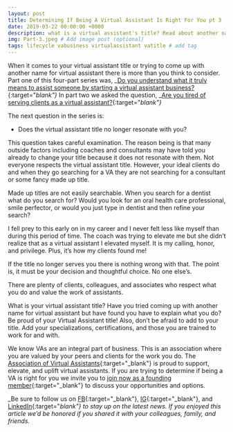 ```yaml
---
layout: post
title: Determining If Being A Virtual Assistant Is Right For You pt 3
date: 2019-03-22 00:00:00 +0000
description: what is a virtual assistant's title? Read about another name for a virtual assistant  # Add post description (optional)
img: Part-3.jpeg # Add image post (optional)
tags: lifecycle vabusiness virtualassistant vatitle # add tag
---
```


When it comes to your virtual assistant title or trying to come up with another name for virtual assistant there is more than you think to consider. Part one of this four-part series was, _[Do you understand what it truly means to assist someone by starting a virtual assistant business?](https://associationofvas.com/blog/determining-if-being-a-virtual-assistant-is-right-for-you-pt-1){:target="_blank"}_ In part two we asked the question, _[Are you tired of serving clients as a virtual assistant?](https://associationofvas.com/blog/determining-if-being-a-virtual-assistant-is-right-for-you-pt-2){:target="_blank"}_

The next question in the series is:

- Does the virtual assistant title no longer resonate with you?

This question takes careful examination. The reason being is that many outside factors including coaches and consultants may have told you already to change your title because it does not resonate with them. Not everyone respects the virtual assistant title. However, your ideal clients do and when they go searching for a VA they are not searching for a consultant or some fancy made up title.

Made up titles are not easily searchable. When you search for a dentist what do you search for? Would you look for an oral health care professional, smile perfector, or would you just type in dentist and then refine your search?

I fell prey to this early on in my career and I never felt less like myself than during this period of time. The coach was trying to elevate me but she didn’t realize that as a virtual assistant I elevated myself. It is my calling, honor, and privilege. Plus, it’s how my clients found me!

If the title no longer serves you there is nothing wrong with that. The point is, it must be your decision and thoughtful choice. No one else’s.

There are plenty of clients, colleagues, and associates who respect what you do and value the work of assistants.

What is your virtual assistant title? Have you tried coming up with another name for virtual assistant but have found you have to explain what you do? Be proud of your Virtual Assistant title! Also, don’t be afraid to add to your title. Add your specializations, certifications, and those you are trained to work for and with.

We know VAs are an integral part of business. This is an association where you are valued by your peers and clients for the work you do. The [Association of Virtual Assistants](https://associationofvas.com/){:target="_blank"} is proud to support, elevate, and uplift virtual assistants. If you are trying to determine if being a VA is right for you we invite you to [join now as a founding member](https://thevirtualbusinesssummit.thrivecart.com/ava-membership/){:target="_blank"} to discuss your opportunities and options.

_Be sure to follow us on [FB](https://www.facebook.com/Association-of-Virtual-Assistants-415696612306842/){:target="_blank"}, [IG](https://www.instagram.com/associationofvas/){:target="_blank"}, and [LinkedIn](https://www.linkedin.com/company/associationofvirtualassistants/){:target="_blank"} to stay up on the latest news. If you enjoyed this article we’d be honored if you shared it with your colleagues, family, and friends._
